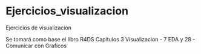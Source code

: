 # Ejercicios_visualizacion
Ejercicios de visualización 

Se tomará como base el libro R4DS Capítulos 3 Visualizacion - 7 EDA y 28 - Comunicar con Graficos
